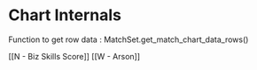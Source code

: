# Chart Internals
Function to get row data : MatchSet.get_match_chart_data_rows()

[[N - Biz Skills Score]]
[[W - Arson]]


